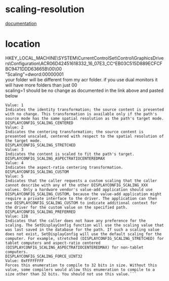 # scaling-resolution
[documentation](https://docs.microsoft.com/en-us/windows/win32/api/wingdi/ne-wingdi-displayconfig_scaling)

# location 
HKEY_LOCAL_MACHINE\SYSTEM\CurrentControlSet\Control\GraphicsDrivers\Configuration\ACR06D42451618332_16_07E3_CC^EB03C515D889ECFCFBC9471DDD63665B\00\00  
"Scaling"=dword:00000001  
your folder will be different from my acr folder. if you use dual monitors it will have more folders than just 00  
scaling=1 should be no change as documented in the link above and pasted below


```DISPLAYCONFIG_SCALING_IDENTITY
Value: 1
Indicates the identity transformation; the source content is presented with no change. This transformation is available only if the path's source mode has the same spatial resolution as the path's target mode.
DISPLAYCONFIG_SCALING_CENTERED
Value: 2
Indicates the centering transformation; the source content is presented unscaled, centered with respect to the spatial resolution of the target mode.
DISPLAYCONFIG_SCALING_STRETCHED
Value: 3
Indicates the content is scaled to fit the path's target.
DISPLAYCONFIG_SCALING_ASPECTRATIOCENTEREDMAX
Value: 4
Indicates the aspect-ratio centering transformation.
DISPLAYCONFIG_SCALING_CUSTOM
Value: 5
Indicates that the caller requests a custom scaling that the caller cannot describe with any of the other DISPLAYCONFIG_SCALING_XXX values. Only a hardware vendor's value-add application should use DISPLAYCONFIG_SCALING_CUSTOM, because the value-add application might require a private interface to the driver. The application can then use DISPLAYCONFIG_SCALING_CUSTOM to indicate additional context for the driver for the custom value on the specified path.
DISPLAYCONFIG_SCALING_PREFERRED
Value: 128
Indicates that the caller does not have any preference for the scaling. The SetDisplayConfig function will use the scaling value that was last saved in the database for the path. If such a scaling value does not exist, SetDisplayConfig will use the default scaling for the computer. For example, stretched (DISPLAYCONFIG_SCALING_STRETCHED) for tablet computers and aspect-ratio centered (DISPLAYCONFIG_SCALING_ASPECTRATIOCENTEREDMAX) for non-tablet computers.
DISPLAYCONFIG_SCALING_FORCE_UINT32
Value: 0xFFFFFFFF
Forces this enumeration to compile to 32 bits in size. Without this value, some compilers would allow this enumeration to compile to a size other than 32 bits. You should not use this value.```
